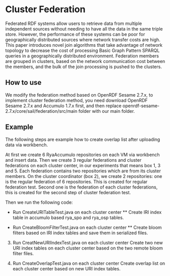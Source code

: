 Cluster Federation
=================
Federated RDF systems allow users to retrieve data from multiple independent sources without needing to have all the data in the same triple store. However, the performance of these systems can be poor for geographically distributed sources where network transfer costs are high. This paper introduces novel join algorithms that take advantage of network topology to decrease the cost of processing Basic Graph Pattern SPARQL queries in a geographically distributed environment. Federation members are grouped in clusters, based on the network communication cost between the members, and the bulk of the join processing is pushed to the clusters. 

How to use
----------
We modify the federation method based on OpenRDF Sesame 2.7.x, to implement cluster federation method, you need download OpenRDF Sesame 2.7.x and Accumulo 1.7.x first, and then replace openrdf-sesame-2.7.x/core/sail/federation/src/main folder with our main folder.

Example
-------

The following steps are example how to create overlap list after uploading data via workbench.

At first we create 6 RyaAccumulo repositories on each VM via workbench and insert data. Then we create 3 regular federations and cluster federations on each cluster center, in our experiments that means box 1, 3 and 5. Each federation contains two repositories which are from its cluster members. On the cluster coordinator (box 2), we create 2 repositories: one is the regular federation of 6 repositories. This is created for regular federation test. Second one is the federation of each cluster federations, this is created for the second step of cluster federation test.

Then we run the following code:

* Run CreateURITableTest.java on each cluster center
** Create IRI index table in accumulo based rya_spo and rya_osp tables.

* Run CreateBloomFilterTest.java on each cluster center
** Create bloom filters based on IRI index tables and save them in serialized files.

3. Run CreatNewURIIndexTest.java on each cluster center
Create two new URI index tables on each cluster center based on the two remote bloom filter files.

4. Run CreateOverlapTest.java on each cluster center
Create overlap list on each cluster center based on new URI index tables.

